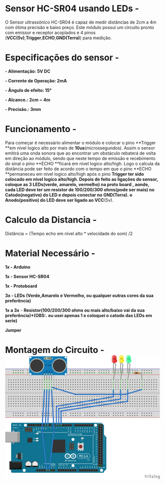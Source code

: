 # Sensor HC-SR04 usando LEDs - 

O Sensor ultrassônico HC-SR04 é capaz de medir distâncias de 2cm a 4m com ótima precisão e baixo preço. Este módulo possui um circuito pronto com emissor e receptor acoplados e 4 pinos \(**VCC\(5v\)**,**Trigger**,**ECHO**,**GND\(Terra\)**\) para medição.

# **Especificações do sensor -**

**- Alimentação: 5V DC**

**- Corrente de Operação: 2mA**

**- Ângulo de efeito: 15°**

**- Alcance.: 2cm ~ 4m**

**- Precisão.: 3mm**

# Funcionamento -

Para começar é necessário alimentar o módulo e colocar o pino **Trigger **em nível logico alto por mais de **10us**\(microssegundos\). Assim o sensor emitirá uma onda sonora que ao encontrar um obstáculo rebaterá de volta em direção ao módulo, sendo que neste tempo de emissão e recebimento do sinal o pino **ECHO **ficará em nível logico alto/high. Logo o calcula da distância pode ser feito de acordo com o tempo em que o pino **ECHO **permaneceu em nível logico alto/high após o pino **Trigger **ter sido colocado em nível logico alto/high. Depois de feito as ligações do sensor, coloque as 3 LEDs\(verde, amarelo, vermelho\) na proto board , aonde, cada LED deve ter um resistor de 100/200/300 ohms\(pode ser mais\) no **Catodo**\(negativo\) do LED e depois conectar no **GND**\(Terra\). o **Anodo**\(positivo\) do LED deve ser ligado ao** VCC**\(5v\).

# Calculo da Distancia - 

Distância = \(Tempo echo em nível alto \* velocidade do som\) /2

# Material Necessário - 

**1x - Arduino**

**1x - Sensor HC-SR04**

**1x - Protoboard**

**3x - LEDs \(Verde,Amarelo e Vermelho, ou qualquer outras cores da sua preferência\)**

**1x a 3x** - **Resistor\(100/200/300 ohms ou mais alto/baixo vai da sua preferência\)\*\(OBS:. eu usei apenas 1 e coloquei o catodo das LEDs em serie\)**

**Jumper**

# Montagem do Circuito - ![](/assets/Sensor_HC_SR04_com_LED_esquema_bb.png)



